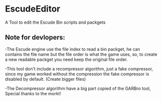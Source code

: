 # EscudeEditor
A Tool to edit the Escude Bin scripts and packgets


## Note for devlopers:
-The Escude engine use the file index to read a bin packget,
he can contains the file name but the file order is what the
game uses, so, to create a new readable packget you need keep
the original file order.

-This tool don't include a recompressor algorithm, just a fake
compressor, since my game worked without the compression the
fake compressor is disabled by default. (Create bigger files)

-The Decompressor algorithm have a big part copied of the GARBro
tool, Special thanks to the morkt!